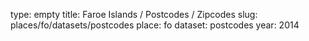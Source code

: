 type: empty
title: Faroe Islands / Postcodes / Zipcodes
slug: places/fo/datasets/postcodes
place: fo
dataset: postcodes
year: 2014
